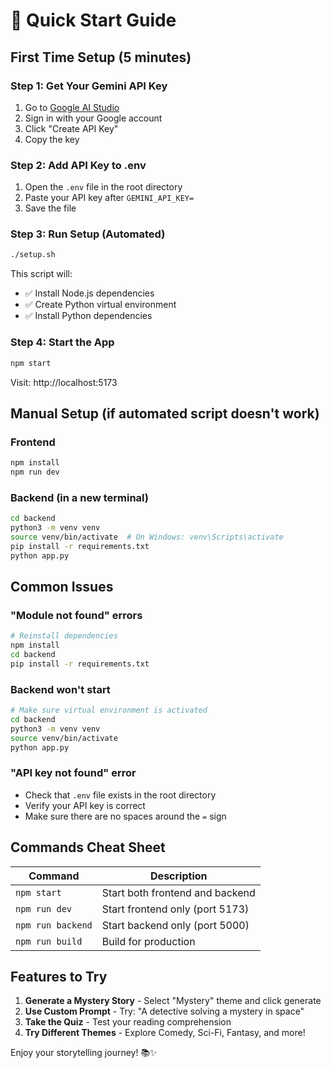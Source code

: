 # 🚀 Quick Start Guide

## First Time Setup (5 minutes)

### Step 1: Get Your Gemini API Key
1. Go to [Google AI Studio](https://makersuite.google.com/app/apikey)
2. Sign in with your Google account
3. Click "Create API Key"
4. Copy the key

### Step 2: Add API Key to .env
1. Open the `.env` file in the root directory
2. Paste your API key after `GEMINI_API_KEY=`
3. Save the file



### Step 3: Run Setup (Automated)
```bash
./setup.sh
```

This script will:
- ✅ Install Node.js dependencies
- ✅ Create Python virtual environment
- ✅ Install Python dependencies

### Step 4: Start the App
```bash
npm start
```

Visit: http://localhost:5173

## Manual Setup (if automated script doesn't work)

### Frontend
```bash
npm install
npm run dev
```

### Backend (in a new terminal)
```bash
cd backend
python3 -m venv venv
source venv/bin/activate  # On Windows: venv\Scripts\activate
pip install -r requirements.txt
python app.py
```

## Common Issues

### "Module not found" errors
```bash
# Reinstall dependencies
npm install
cd backend
pip install -r requirements.txt
```

### Backend won't start
```bash
# Make sure virtual environment is activated
cd backend
python3 -m venv venv
source venv/bin/activate
python app.py
```

### "API key not found" error
- Check that `.env` file exists in the root directory
- Verify your API key is correct
- Make sure there are no spaces around the `=` sign

## Commands Cheat Sheet

| Command | Description |
|---------|-------------|
| `npm start` | Start both frontend and backend |
| `npm run dev` | Start frontend only (port 5173) |
| `npm run backend` | Start backend only (port 5000) |
| `npm run build` | Build for production |

## Features to Try

1. **Generate a Mystery Story** - Select "Mystery" theme and click generate
2. **Use Custom Prompt** - Try: "A detective solving a mystery in space"
3. **Take the Quiz** - Test your reading comprehension
4. **Try Different Themes** - Explore Comedy, Sci-Fi, Fantasy, and more!

Enjoy your storytelling journey! 📚✨
